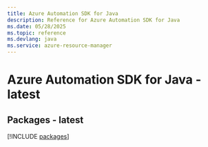 ```yaml
---
title: Azure Automation SDK for Java
description: Reference for Azure Automation SDK for Java
ms.date: 05/28/2025
ms.topic: reference
ms.devlang: java
ms.service: azure-resource-manager
---
```

# Azure Automation SDK for Java - latest
## Packages - latest
[!INCLUDE [packages](automation-index.md)]
